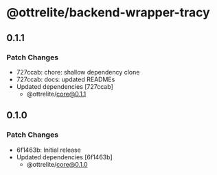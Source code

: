 # @ottrelite/backend-wrapper-tracy

## 0.1.1

### Patch Changes

- 727ccab: chore: shallow dependency clone
- 727ccab: docs: updated READMEs
- Updated dependencies [727ccab]
  - @ottrelite/core@0.1.1

## 0.1.0

### Patch Changes

- 6f1463b: Initial release
- Updated dependencies [6f1463b]
  - @ottrelite/core@0.1.0
